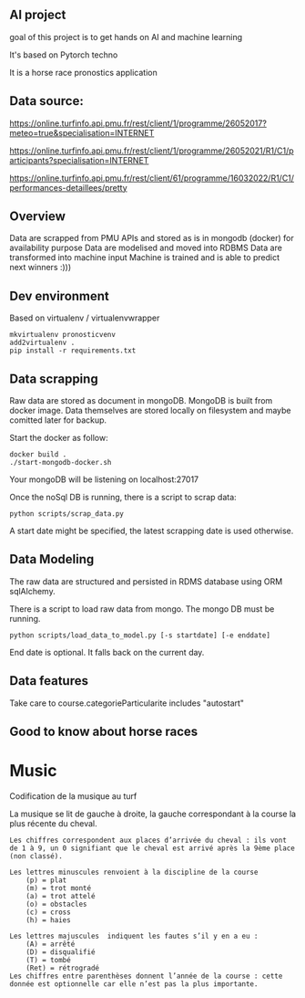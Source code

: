 ## AI project
goal of this project is to get hands on AI and machine learning

It's based on Pytorch techno

It is a horse race pronostics application

## Data source:
https://online.turfinfo.api.pmu.fr/rest/client/1/programme/26052017?meteo=true&specialisation=INTERNET

https://online.turfinfo.api.pmu.fr/rest/client/1/programme/26052021/R1/C1/participants?specialisation=INTERNET

https://online.turfinfo.api.pmu.fr/rest/client/61/programme/16032022/R1/C1/performances-detaillees/pretty


## Overview
Data are scrapped from PMU APIs and stored as is in mongodb (docker) for availability purpose
Data are modelised and moved into RDBMS
Data are transformed into machine input
Machine is trained and is able to predict next winners :)))

## Dev environment
Based on virtualenv / virtualenvwrapper

```
mkvirtualenv pronosticvenv
add2virtualenv .
pip install -r requirements.txt
```

## Data scrapping
Raw data are stored as document in mongoDB.
MongoDB is built from docker image.
Data themselves are stored locally on filesystem and maybe comitted later for backup.

Start the docker as follow:
```
docker build .
./start-mongodb-docker.sh
```

Your mongoDB will be listening on localhost:27017

Once the noSql DB is running, there is a script to scrap data:
```
python scripts/scrap_data.py
```
A start date might be specified, the latest scrapping date is used otherwise.

## Data Modeling

The raw data are structured and persisted in RDMS database using ORM sqlAlchemy.

There is a script to load raw data from mongo. The mongo DB must be running.
```
python scripts/load_data_to_model.py [-s startdate] [-e enddate]
```

End date is optional. It falls back on the current day.  

## Data features



Take care to course.categorieParticularite includes "autostart"




## Good to know about horse races

# Music
Codification de la musique au turf

La musique se lit de gauche à droite, la gauche correspondant à la course la plus récente du cheval.

    Les chiffres correspondent aux places d’arrivée du cheval : ils vont de 1 à 9, un 0 signifiant que le cheval est arrivé après la 9ème place (non classé).

    Les lettres minuscules renvoient à la discipline de la course
        (p) = plat
        (m) = trot monté
        (a) = trot attelé
        (o) = obstacles
        (c) = cross
        (h) = haies

    Les lettres majuscules  indiquent les fautes s’il y en a eu :
        (A) = arrêté
        (D) = disqualifié
        (T) = tombé
        (Ret) = rétrogradé
    Les chiffres entre parenthèses donnent l’année de la course : cette donnée est optionnelle car elle n’est pas la plus importante.
